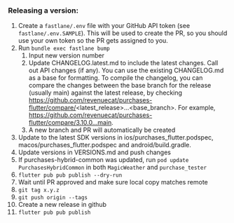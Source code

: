 ### Releasing a version:

1. Create a `fastlane/.env` file with your GitHub API token (see `fastlane/.env.SAMPLE`). This will be used to create the PR, so you should use your own token so the PR gets assigned to you.
1. Run `bundle exec fastlane bump`
    1. Input new version number
    2. Update CHANGELOG.latest.md to include the latest changes. Call out API changes (if any). You can use the existing CHANGELOG.md as a base for formatting. To compile the changelog, you can compare the changes between the base branch for the release (usually main) against the latest release, by checking https://github.com/revenuecat/purchases-flutter/compare/<latest_release>...<base_branch>. For example, https://github.com/revenuecat/purchases-flutter/compare/3.10.0...main. 
    3. A new branch and PR will automatically be created
1. Update to the latest SDK versions in ios/purchases_flutter.podspec, macos/purchases_flutter.podspec and android/build.gradle.
1. Update versions in VERSIONS.md and push changes
1. If purchases-hybrid-common was updated, run `pod update PurchasesHybridCommon` in both `MagicWeather` and `purchase_tester`
1. `flutter pub pub publish --dry-run`
1. Wait until PR approved and make sure local copy matches remote
1. `git tag x.y.z`
1. `git push origin --tags`
1. Create a new release in github
1. `flutter pub pub publish`
